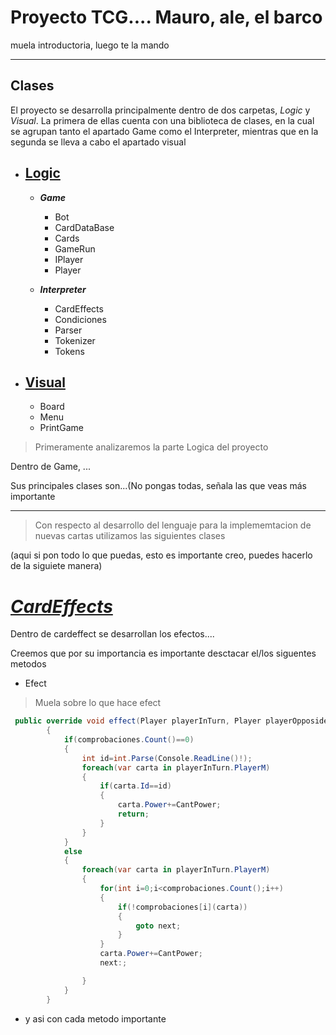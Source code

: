 
# Proyecto TCG.... Mauro, ale, el barco

muela introductoria, luego te la mando


---
## Clases
El proyecto se desarrolla principalmente dentro de dos carpetas, *Logic* y *Visual*. La primera de ellas cuenta con una biblioteca de clases, en la cual se agrupan tanto el apartado Game como el Interpreter, mientras que en la segunda se lleva a cabo el apartado visual


*  ## [Logic](Logic)
     * ***Game*** 
        * Bot
        * CardDataBase
        * Cards          
        * GameRun
        * IPlayer
        * Player

    *  ***Interpreter*** 
        * CardEffects
        * Condiciones
        * Parser
        * Tokenizer
        * Tokens
* ## [Visual](Visual)
     * Board
     * Menu
     * PrintGame
     

>Primeramente analizaremos la parte Logica del proyecto


Dentro de Game, ...

Sus principales clases son...(No pongas todas, señala las que veas más importante

---
>Con respecto al desarrollo del lenguaje para la implememtacion de nuevas cartas utilizamos las siguientes clases

(aqui si pon todo lo que puedas, esto es importante creo, puedes hacerlo de la siguiete manera)

# ***[CardEffects](https://github.com/AleTheCreation/Card-Game/blob/62c4d308109b356c1aa96be08cba380fabc6f1f2/Logic/Interpreter/CardEffects.cs)***

Dentro de cardeffect se desarrollan los efectos....

Creemos que por su importancia es importante desctacar el/los siguentes metodos

* Efect
>Muela sobre lo que hace efect
``` c#
 public override void effect(Player playerInTurn, Player playerOpposide)
        {
            if(comprobaciones.Count()==0)
            {
                int id=int.Parse(Console.ReadLine()!);
                foreach(var carta in playerInTurn.PlayerM)
                {
                    if(carta.Id==id)
                    {
                        carta.Power+=CantPower;
                        return;
                    }
                }
            }
            else
            {
                foreach(var carta in playerInTurn.PlayerM)
                {
                    for(int i=0;i<comprobaciones.Count();i++)
                    {
                        if(!comprobaciones[i](carta))
                        {
                            goto next;
                        }
                    }
                    carta.Power+=CantPower;
                    next:;

                }
            }
        }
```

* y asi con cada metodo importante



